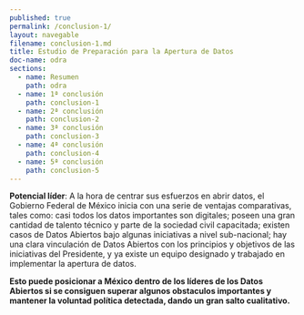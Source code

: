 ```yaml
---
published: true
permalink: /conclusion-1/
layout: navegable
filename: conclusion-1.md
title: Estudio de Preparación para la Apertura de Datos
doc-name: odra
sections:
  - name: Resumen
    path: odra
  - name: 1ª conclusión
    path: conclusion-1
  - name: 2ª conclusión
    path: conclusion-2
  - name: 3ª conclusión
    path: conclusion-3
  - name: 4ª conclusión
    path: conclusion-4
  - name: 5ª conclusión
    path: conclusion-5
---
```


**Potencial líder**: A la hora de centrar sus esfuerzos en abrir datos, el Gobierno Federal de México inicia con una serie de ventajas comparativas, tales como: casi todos los datos importantes son digitales; poseen una gran cantidad de talento técnico y parte de la sociedad civil capacitada; existen casos de Datos Abiertos bajo algunas  iniciativas a nivel sub-nacional; hay una clara vinculación de Datos Abiertos con los principios y objetivos de las iniciativas del Presidente, y ya existe un equipo designado y trabajado en implementar la apertura de datos. 

**Esto puede posicionar a México dentro de los líderes  de los Datos
Abiertos si se consiguen superar algunos obstaculos importantes y
mantener la voluntad política detectada, dando un gran salto
cualitativo.**

